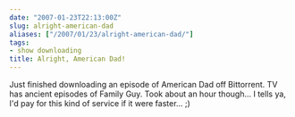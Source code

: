 ```yaml
---
date: "2007-01-23T22:13:00Z"
slug: alright-american-dad
aliases: ["/2007/01/23/alright-american-dad/"]
tags:
- show downloading
title: Alright, American Dad!
---
```


Just finished downloading an episode of American Dad off Bittorrent. TV has
ancient episodes of Family Guy. Took about an hour though... I tells ya, I'd
pay for this kind of service if it were faster... ;)
